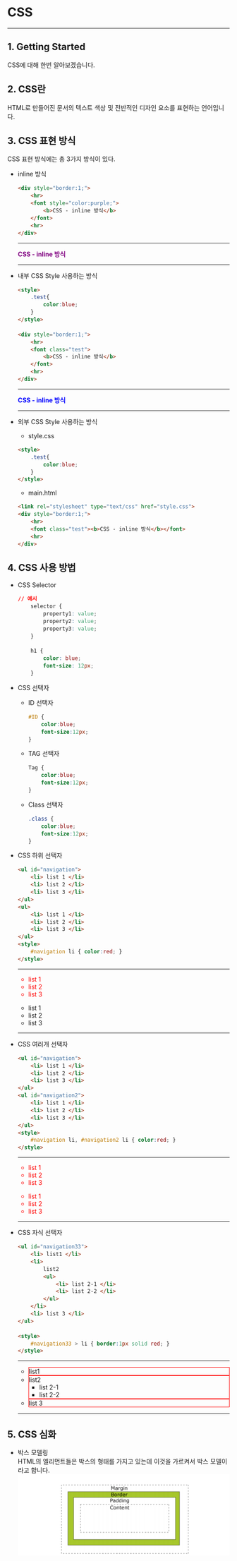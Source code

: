 # CSS
* * *      
## **1. Getting Started**
CSS에 대해 한번 알아보겠습니다.   

## **2. CSS란**
HTML로 만들어진 문서의 텍스트 색상 및 전반적인 디자인 요소를 표현하는 언어입니다.


## **3. CSS 표현 방식**
CSS 표현 방식에는 총 3가지 방식이 있다. 

- inline 방식
    ``` html
    <div style="border:1;">
        <hr>
        <font style="color:purple;">
            <b>CSS - inline 방식</b>
        </font>
        <hr>
    </div>
    ```
    <div style="border:1;">
        <hr>
        <font style="color:purple;">
            <b>CSS - inline 방식</b>
        </font>
        <hr>
    </div>

- 내부 CSS Style 사용하는 방식
    ``` html
    <style>
        .test{
            color:blue;
        }
    </style>

    <div style="border:1;">
        <hr>
        <font class="test">
            <b>CSS - inline 방식</b>
        </font>
        <hr>
    </div>
    ```
    <style>
        .test{
            color:blue;
        }
    </style>

    <div style="border:1;">
        <hr>
        <font class="test">
            <b>CSS - inline 방식</b>
        </font>
        <hr>
    </div>

- 외부 CSS Style 사용하는 방식
    - style.css
    ``` html
    <style>
        .test{
            color:blue;
        }
    </style>
    ```

    - main.html
    ``` html
    <link rel="stylesheet" type="text/css" href="style.css">
    <div style="border:1;">
        <hr>
        <font class="test"><b>CSS - inline 방식</b></font>
        <hr>
    </div>
    ```

## **4. CSS 사용 방법**
- CSS Selector
    ``` css
    // 예시
        selector {
            property1: value;
            property2: value;
            property3: value;
        }
    
        h1 {
            color: blue;
            font-size: 12px;
        }
    ```

- CSS 선택자
    - ID 선택자
        ``` css
        #ID {
            color:blue;
            font-size:12px;
        }
        ```
    - TAG 선택자
        ``` css
        Tag {
            color:blue;
            font-size:12px;
        }
        ```
    - Class 선택자
        ``` css
        .class {
            color:blue;
            font-size:12px;
        }
        ```

- CSS 하위 선택자
    ``` html
    <ul id="navigation">
        <li> list 1 </li>
        <li> list 2 </li>
        <li> list 3 </li>
    </ul>
    <ul>
        <li> list 1 </li>
        <li> list 2 </li>
        <li> list 3 </li>
    </ul>
    <style>
        #navigation li { color:red; }
    </style>
    ```
    <div>
    <hr>
    <ul id="navigation">
        <li> list 1 </li>
        <li> list 2 </li>
        <li> list 3 </li>
    </ul>
    <ul>
        <li> list 1 </li>
        <li> list 2 </li>
        <li> list 3 </li>
    </ul>
    <hr>
    <style>
        #navigation li { color:red; }
    </style>
    </div>

- CSS 여러개 선택자
    ``` html
    <ul id="navigation">
        <li> list 1 </li>
        <li> list 2 </li>
        <li> list 3 </li>
    </ul>
    <ul id="navigation2">
        <li> list 1 </li>
        <li> list 2 </li>
        <li> list 3 </li>
    </ul>
    <style>
        #navigation li, #navigation2 li { color:red; }
    </style>
    ```
    <div>
    <hr>
    <ul id="navigation">
        <li> list 1 </li>
        <li> list 2 </li>
        <li> list 3 </li>
    </ul>
    <ul id="navigation2">
        <li> list 1 </li>
        <li> list 2 </li>
        <li> list 3 </li>
    </ul>
    <hr>
    <style>
        #navigation li, #navigation2 li { color:red; }
    </style>
    </div>

- CSS 자식 선택자
    ``` html
    <ul id="navigation33">
        <li> list1 </li>
        <li> 
            list2
            <ul>
                <li> list 2-1 </li>
                <li> list 2-2 </li>
            </ul>
        </li>
        <li> list 3 </li>
    </ul>

    <style>
        #navigation33 > li { border:1px solid red; }
    </style>
    ```
    <div>
    <hr>
    <ul id="navigation11">
        <li> list1 </li>
        <li> 
            list2
            <ul>
                <li> list 2-1 </li>
                <li> list 2-2 </li>
            </ul>
        </li>
        <li> list 3 </li>
    </ul>

    <hr>
    <style>
        #navigation11 > li { border:1px solid red; }
    </style>
    </div>

## **5. CSS 심화**
- 박스 모델링   
HTML의 엘리먼트들은 박스의 형태를 가지고 있는데 이것을 가르켜서 박스 모델이라고 합니다.
![ex_screenshot](./assets//box_model.png)

